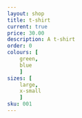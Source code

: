 ```yaml
---
layout: shop
title: t-shirt
current: true
price: 30.00
description: A t-shirt
order: 0
colours: [
    green,
    blue
    ]
sizes: [
    large,
    x-small
    ]
sku: 001
---
```

